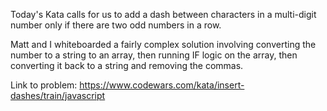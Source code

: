 Today's Kata calls for us to add a dash between characters in a multi-digit number only if there are two odd numbers in a row.

Matt and I whiteboarded a fairly complex solution involving converting the number to a string to an array, then running IF logic on the array, then converting it back to a string and removing the commas.




Link to problem: https://www.codewars.com/kata/insert-dashes/train/javascript
